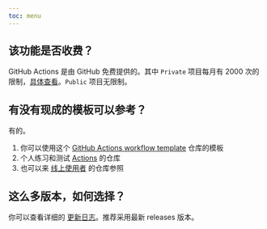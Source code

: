 ```yaml
---
toc: menu
---
```


## 该功能是否收费？

GitHub Actions 是由 GitHub 免费提供的。其中 `Private` 项目每月有 2000 次的限制，[具体查看](https://github.com/settings/billing)。`Public` 项目无限制。

## 有没有现成的模板可以参考？

有的。

1. 你可以使用这个 [GitHub Actions workflow template](https://github.com/actions-cool/.github) 仓库的模板
2. 个人练习和测试 [Actions](https://github.com/xrkffgg/test-ci) 的仓库
3. 也可以来 [线上使用者](/#-谁在使用？) 的仓库参照

## 这么多版本，如何选择？

你可以查看详细的 [更新日志](/changelog)。推荐采用最新 releases 版本。
